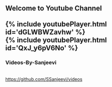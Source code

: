 ## Welcome to Youtube Channel<br><br>{% include youtubePlayer.html id='dGLWBWZavhw' %}<br>{% include youtubePlayer.html id='QxJ_y6pV6No' %}<br><h3>Videos-By-Sanjeevi</h3> <br> <a>https://github.com/SSanjeevi/videos</a>